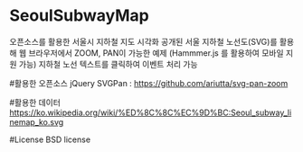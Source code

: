 # SeoulSubwayMap
오픈소스를 활용한 서울시 지하철 지도 시각화
공개된 서울 지하철 노선도(SVG)를 활용해 웹 브라우저에서 ZOOM, PAN이 가능한 예제 (Hammmer.js 를 활용하여 모바일 지원 가능) 지하철 노선 텍스트를 클릭하여 이벤트 처리 가능

#활용한 오픈소스
jQuery
SVGPan : https://github.com/ariutta/svg-pan-zoom

#활용한 데이터
https://ko.wikipedia.org/wiki/%ED%8C%8C%EC%9D%BC:Seoul_subway_linemap_ko.svg

#License
BSD license
